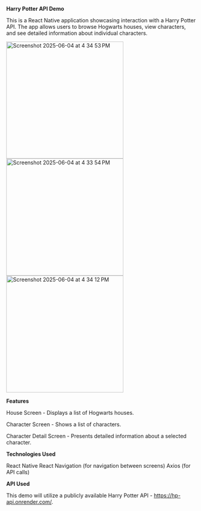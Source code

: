 **Harry Potter API Demo**

This is a React Native application showcasing interaction with a Harry Potter API. The app allows users to browse Hogwarts houses, view characters, and see detailed information about individual characters.


<img width="311" alt="Screenshot 2025-06-04 at 4 34 53 PM" src="https://github.com/user-attachments/assets/1ad39b99-8f09-4836-8ee3-a45f9ee84fff" />


<img width="311" alt="Screenshot 2025-06-04 at 4 33 54 PM" src="https://github.com/user-attachments/assets/cd6ba543-454c-4316-91b3-0c191ba2138c" />


<img width="311" alt="Screenshot 2025-06-04 at 4 34 12 PM" src="https://github.com/user-attachments/assets/7fa434bb-3d71-4b0b-95d7-12790c879d28" />

**Features**

House Screen - Displays a list of Hogwarts houses.

Character Screen - Shows a list of characters.

Character Detail Screen - Presents detailed information about a selected character.


**Technologies Used**

React Native
React Navigation (for navigation between screens)
Axios (for API calls)


**API Used**

This demo will utilize a publicly available Harry Potter API - https://hp-api.onrender.com/.
